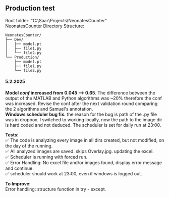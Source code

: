## Production test

Root folder: "C:\Saar\Projects\NeonatesCounter" <br>
NeonatesCounter Directory Structure: <br>

```plaintext
NeonatesCounter/
├── Dev/
│   ├── model.pt
│   ├── file1.py
│   └── file2.py
└── Production/
    ├── model.pt
    ├── file1.py
    └── file2.py
```

#### 5.2.2025
**Model *conf* increased from 0.045 --> 0.65**. The difference between the output of the MATLAB and Python algorithms was ~20% therefore the conf was increased. Revise the conf after the next validation round comparing the 2 algorithms and Samuel's annotation. <br>
**Windows scheduler bug fix.** the reason for the bug is path of the .py file was in dropbox. I switched to working locally, now the path to the image dir is hard coded and not deduced. The scheduler is set for daily run at 23:00. <br>

**Tests:** <br>
:white_check_mark: The code is analyzing every image in all dirs created, but not modified, on the day of the running. <br>
:white_check_mark: All analyzed images are saved. skips Overlay.jpg. updating the excel. <br>
:white_check_mark: Scheduler is running with forced run. <br>
✅ Error Handling: No excel file and/or images found, display error message and continue. <br>
✅ scheduler should work at 23:00, even if windows is logged out. <br>

**To Improve:** <br>
Error handling: structure function in try - except.

